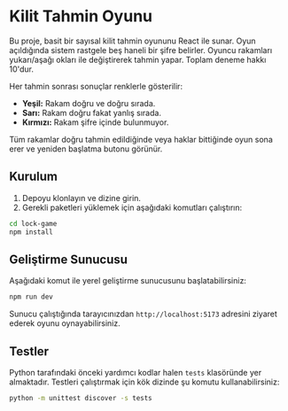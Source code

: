 # Kilit Tahmin Oyunu

Bu proje, basit bir sayısal kilit tahmin oyununu React ile sunar. Oyun açıldığında sistem rastgele beş haneli bir şifre belirler. Oyuncu rakamları yukarı/aşağı okları ile değiştirerek tahmin yapar. Toplam deneme hakkı 10'dur.

Her tahmin sonrası sonuçlar renklerle gösterilir:

- **Yeşil:** Rakam doğru ve doğru sırada.
- **Sarı:** Rakam doğru fakat yanlış sırada.
- **Kırmızı:** Rakam şifre içinde bulunmuyor.

Tüm rakamlar doğru tahmin edildiğinde veya haklar bittiğinde oyun sona erer ve yeniden başlatma butonu görünür.

## Kurulum

1. Depoyu klonlayın ve dizine girin.
2. Gerekli paketleri yüklemek için aşağıdaki komutları çalıştırın:

```bash
cd lock-game
npm install
```

## Geliştirme Sunucusu

Aşağıdaki komut ile yerel geliştirme sunucusunu başlatabilirsiniz:

```bash
npm run dev
```

Sunucu çalıştığında tarayıcınızdan `http://localhost:5173` adresini ziyaret ederek oyunu oynayabilirsiniz.

## Testler

Python tarafındaki önceki yardımcı kodlar halen `tests` klasöründe yer almaktadır. Testleri çalıştırmak için kök dizinde şu komutu kullanabilirsiniz:

```bash
python -m unittest discover -s tests
```

